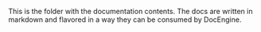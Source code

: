 This is the folder with the documentation contents.
The docs are written in markdown and flavored in a way they can be consumed by DocEngine.